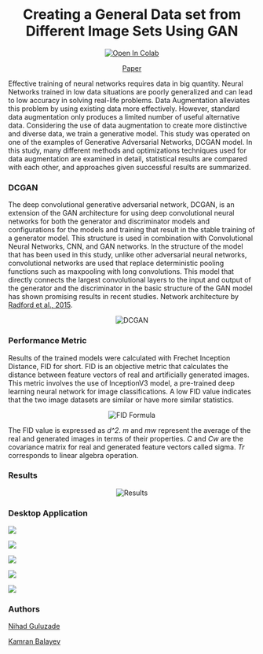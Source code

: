 # <h1 align=center>Creating a General Data set from Different Image Sets Using GAN</h1>

<div style="text-align: center;">

[![Open In Colab](https://colab.research.google.com/assets/colab-badge.svg)](https://colab.research.google.com/drive/1Jfwid1aNUpTlVVuLSawI1n7LLEYTweAP?usp=sharing)

[Paper](https://drive.google.com/file/d/1W_4d3xbCAv5mC64YAtd9-UBDYkdMX58K/view?usp=sharing)

</div>

Effective training of neural networks requires data in big quantity. Neural Networks trained in low data situations are poorly generalized and can lead to low accuracy in solving real-life problems. Data Augmentation alleviates this problem by using existing data more effectively. However, standard data augmentation only produces a limited number of useful alternative data. Considering the use of data augmentation to create more distinctive and diverse data, we train a generative model. This study was operated on one of the examples of Generative Adversarial Networks, DCGAN model. In this study, many different methods and optimizations techniques used for data augmentation are examined in detail, statistical results are compared with each other, and approaches given successful results are summarized.

### DCGAN

The deep convolutional generative adversarial network, DCGAN, is an extension of the GAN architecture for using deep convolutional neural networks for both the generator and discriminator models and configurations for the models and training that result in the stable training of a generator model. This structure is used in combination with Convolutional Neural Networks, CNN, and GAN networks. In the structure of the model that has been used in this study, unlike other adversarial neural networks, convolutional networks are used that replace deterministic pooling functions such as maxpooling with long convolutions. This model that directly connects the largest convolutional layers to the input and output of the generator and the discriminator in the basic structure of the GAN model has shown promising results in recent studies. Network architecture by [Radford et al., 2015](https://arxiv.org/abs/1511.06434).

<div style="text-align: center;">

![DCGAN](assets/model.jpg)

</div>

### Performance Metric

Results of the trained models were calculated with Frechet Inception Distance, FID for short. FID is an objective metric that calculates the distance between feature vectors of real and artificially generated images. This metric involves the use of InceptionV3 model, a pre-trained deep learning neural network for image classifications. A low FID value indicates that the two image datasets are similar or have more similar statistics.

<div style="text-align: center;"><img src="https://latex.codecogs.com/svg.latex?d^2((m,C),(m_w,C_w))%20=%20||m%20-%20m_w||_2^2%20+%20Tr(C%20+%20C_w%20-%202(CC_w)^{1/2})" title="FID Formula" /></div>

 The FID value is expressed as *d^2*. *m* and *mw* represent the average of the real and generated images in terms of their properties. *C* and *Cw* are the covariance matrix for real and generated feature vectors called sigma. *Tr* corresponds to linear algebra operation.

### Results
<div style="text-align: center;">

![Results](assets/results.png)

</div>


### Desktop Application

![](assets/0.png)

![](assets/1.png)

![](assets/2.png)

![](assets/3.png)

![](assets/4.png)

### Authors

[Nihad Guluzade](https://github.com/nihadguluzade)

[Kamran Balayev](https://github.com/Kamran017)
